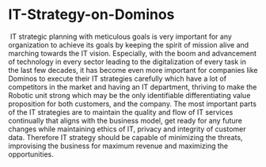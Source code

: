 # IT-Strategy-on-Dominos

 IT strategic planning with meticulous goals is very important for any organization to achieve its goals by keeping the spirit of mission alive and marching towards the IT vision. Especially, with the boom and advancement of technology in every sector leading to the digitalization of every task in the last few decades, it has become even more important for companies like Dominos to execute their IT strategies carefully which have a lot of competitors in the market and having an IT department, thriving to make the Robotic unit strong which may be the only identifiable differentiating value proposition for both customers, and the company. The most important parts of the IT strategies are to maintain the quality and flow of IT services continually that aligns with the business model, get ready for any future changes while maintaining ethics of IT, privacy and integrity of customer data. Therefore IT strategy should be capable of minimizing the threats, improvising the business for maximum revenue and maximizing the opportunities.
